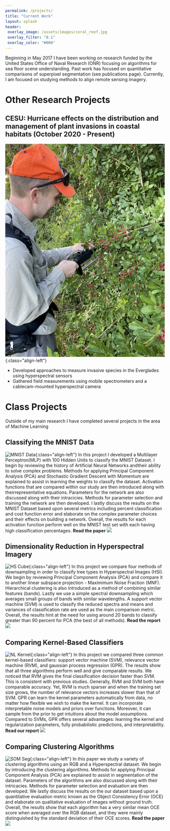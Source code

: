 ```yaml
---
permalink: /projects/
title: "Current Work"
layout: splash
header:
 overlay_image: /assets/images/coral_reef.jpg
 overlay_filter: "0.1"
 overlay_color: "#000"
---
```


Beginning in May 2017 I have been working on research funded by the United States Office of Naval Research (ONR) focusing on algorithms for sea floor scene understanding. Past work has focused on quantitative comparisons of superpixel segmentation (see publications page). Currently, I am focused on studying methods to align remote sensing imagery. 

# Other Research Projects
## CESU: Hurricane effects on the distribution and management of plant invasions in coastal habitats (October 2020 - Present)
![Data Collection1](/assets/images/2021_Data_collection.jpg){:class="align-left"}
- Developed approaches to measure invasive species in the Everglades using hyperspectral sensors
- Gathered field measurements using mobile spectrometers and a cablecam-mounted hyperspectral camera

# Class Projects
Outside of my main research I have completed several projects in the area of Machine Learning

## Classifying the MNIST Data
![MNIST Data](/assets/images/MNIST.png){:class="align-left"} In  this  project I  developed  a  Multilayer  Perceptron(MLP) with 100 Hidden Units to classify the MNIST Dataset. I begin by reviewing the history of Artificial Neural Networks andtheir  ability  to  solve  complex  problems.  Methods  for  applying Principal  Component  Analysis  (PCA)  and  Stochastic  Gradient Descent  with  Momentum  are  explained  to  assist  in  learning  the weights  to  classify  the  dataset.  Activation  functions  that  are compared within our study are then introduced along with theirrepresentative  equations.  Parameters  for  the  network  are  also discussed  along  with  their  intracicies.  Methods  for  parameter selection and training the network are then developed. I lastly discuss  the  results  on  the  MNIST  Dataset  based  upon  several metrics  including  percent  classification  and  cost  function  error and elaborate on the complex parameter choices and their effects on  building  a  network.  Overall,  the  results  for  each  activation function  perform  well  on  the  MNIST  test  set  with  each  having high  classification  percentages. **Read the paper** [![](/assets/images/pdflogo.png)](https://github.com/dstewart19/ProjectReports/blob/master/MultilayerPerceptronMNIST.pdf)

## Dimensionality Reduction in Hyperspectral Imagery
![HS Cube](/assets/images/hscube.jpg){:class="align-left"} In this project we compare four methods of downsampling in order to classify tree types in Hyperspectral Images (HSI). We begin by reviewing Principal Component Analysis (PCA) and compare it to another linear subspace projection - Maximimum Noise Fraction (MNF). Hierarchical clustering is also introduced as a method of combining similar features (bands). Lastly we use a simple spectral downsampling which averages small groups of bands with similar wavelengths. A support vector machine (SVM) is used to classify the reduced spectra and means and variances of classification rate are used as the main comparison metric. Overall, the results hint at the need for using around 20 bands to classify greater than 90 percent for PCA (the best of all methods). **Read the report**[![](/assets/images/pdflogo.png)](https://github.com/dstewart19/ProjectReports/blob/master/DimensionalityReductionHSI.pdf) 

## Comparing Kernel-Based Classifiers
![NL Kernel](/assets/images/nlkernel.PNG){:class="align-left"} In this project we compared three common kernel-based classifiers: support vector machine (SVM), relevance vector machine (RVM), and gaussian process regression (GPR). The results show that all three algorithms perform well and give comparable results. We noticed that RVM gives the final classification decision faster than SVM. This is consistent with previous studies. Generally, RVM and SVM both have comparable accuracy. Yet, RVM is much sparser and when the training set size grows, the number of relevance vectors increases slower than that of SVM. GPR can learn the kernel parameters automatically from data, no matter how flexible we wish to make the kernel. It can incorporate interpretable noise models and priors over functions. Moreover, it can sample from the prior to get intuitions about the model assumptions. Compared to SVMs, GPR offers several advantages: learning the kernel and regularization parameters, fully probabilistic predictions, and interpretability. **Read our report** [![](/assets/images/pdflogo.png)](https://github.com/dstewart19/ProjectReports/blob/master/ComparingKernelBasedClassifiers.pdf)

## Comparing Clustering Algorithms
![SOM Seg](/assets/images/SOMSeg.PNG){:class="align-left"} In this paper we study a variety of clustering algorithms using an RGB and a Hyperspectral dataset. We begin by introducing the clustering algorithms. Methods for applying Principal Component Analysis (PCA) are explained to assist in segmentation of the dataset. Parameters of the algorithms are also discussed along with their intricacies. Methods for parameter selection and evaluation are then developed. We lastly discuss the results on the our dataset based upon a quantitative evaluation metric known as the Object Consistency Error (OCE) and elaborate on qualitative evaluation of images without ground truth. Overall, the results show that each algorithm has a very similar mean OCE score when averaged over the RGB dataset, and they were mainly distinguished by the standard deviation of their OCE scores. **Read the paper** [![](/assets/images/pdflogo.png)](https://github.com/dstewart19/ProjectReports/blob/master/ComparingClusteringAlg.pdf)

